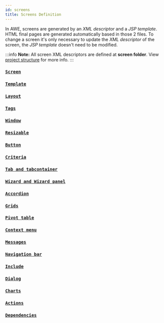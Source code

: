 ```yaml
---
id: screens
title: Screens Definition
---
```


In AWE, screens are generated by an *XML descriptor* and a *JSP template*. HTML final pages are generated automatically based in those 2 files.
To change a screen it's only necessary to update the *XML descriptor* of the screen, the *JSP template* doesn't need to be modified.

:::info
**Note:** All screen XML descriptors are defined at **screen folder**. View [project structure](../guides/project-structure.md) for more info.
:::

### [`Screen`](screen.md)
### [`Template`](template.md)
### [`Layout`](layout.md)
### [`Tags`](tags.md)
### [`Window`](window.md)
### [`Resizable`](resizable.md)
### [`Button`](button.md)
### [`Criteria`](criteria.md)
### [`Tab and tabcontainer`](tab-and-tabcontainer.md)
### [`Wizard and Wizard panel`](wizard-and-wizard-panel.md)
### [`Accordion`](accordion.md)
### [`Grids`](grids.md)
### [`Pivot table`](pivot-table.md)
### [`Context menu`](context-menu.md)
### [`Messages`](messages.md)
### [`Navigation bar`](info.md)
### [`Include`](include.md)
### [`Dialog`](dialog.md)
### [`Charts`](chart.md)
### [`Actions`](actions.md)
### [`Dependencies`](dependencies.md)